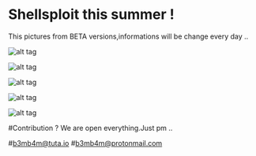 # Shellsploit this summer !

This pictures from BETA versions,informations will be change every day ..

      
![alt tag](http://i.hizliresim.com/V6DX3V.png)


![alt tag](http://i.hizliresim.com/48Wjaq.png)


![alt tag](http://i.hizliresim.com/J68ZZW.png)

![alt tag](http://i.hizliresim.com/p9J0qm.png)

![alt tag](http://i.hizliresim.com/yRZEAj.png)



#Contribution ? 
         We are open everything.Just pm ..
         
         
#b3mb4m@tuta.io
#b3mb4m@protonmail.com
